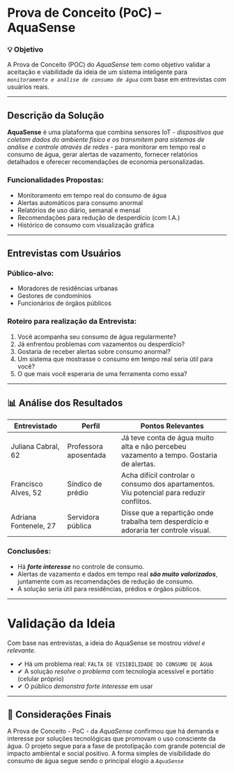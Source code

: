 # Prova de Conceito (PoC) – AquaSense

### 💡 Objetivo

A Prova de Conceito (POC) do *AquaSense* tem como objetivo validar a aceitação e viabilidade da ideia de um sistema inteligente para *``monitoramento e análise de consumo de água``* com base em entrevistas com usuários reais.

---

## Descrição da Solução

**AquaSense** é uma plataforma que combina sensores IoT - *dispositivos que coletam dados do ambiente físico e os transmitem para sistemas de análise e controle através de redes* - para monitorar em tempo real o consumo de água, gerar alertas de vazamento, fornecer relatórios detalhados e oferecer recomendações de economia personalizadas.

### Funcionalidades Propostas:
- Monitoramento em tempo real do consumo de água
- Alertas automáticos para consumo anormal
- Relatórios de uso diário, semanal e mensal
- Recomendações para redução de desperdício (com I.A.)
- Histórico de consumo com visualização gráfica

---

## Entrevistas com Usuários

### Público-alvo:
- Moradores de residências urbanas
- Gestores de condomínios
- Funcionários de órgãos públicos

### Roteiro  para realização da Entrevista:
1. Você acompanha seu consumo de água regularmente?
2. Já enfrentou problemas com vazamentos ou desperdício?
3. Gostaria de receber alertas sobre consumo anormal?
4. Um sistema que mostrasse o consumo em tempo real seria útil para você?
5. O que mais você esperaria de uma ferramenta como essa?

---

## 📊 Análise dos Resultados

| Entrevistado | Perfil           | Pontos Relevantes                                                                 |
|--------------|------------------|----------------------------------------------------------------------------------|
| Juliana Cabral, 62 | Professora aposentada | Já teve conta de água muito alta e não percebeu vazamento a tempo. Gostaria de alertas. |
| Francisco Alves, 52  | Síndico de prédio| Acha difícil controlar o consumo dos apartamentos. Viu potencial para reduzir conflitos. |
| Adriana Fontenele, 27  | Servidora pública| Disse que a repartição onde trabalha tem desperdício e adoraria ter controle visual. |

### Conclusões:
- Há ***forte interesse*** no controle de consumo.
- Alertas de vazamento e dados em tempo real ***são muito valorizados***, juntamente com as recomendações de redução de consumo.
- A solução seria útil para residências, prédios e órgãos públicos.

---

# Validação da Ideia

Com base nas entrevistas, a ideia do AquaSense se mostrou *viável e relevante*.

- ✔ Há um problema real: ``FALTA DE VISIBILIDADE DO CONSUMO DE ÁGUA``
- ✔ A solução *resolve o problema* com tecnologia acessível e portátio (celular próprio)
- ✔ O público *demonstra forte interesse* em usar

---

## 📌 Considerações Finais

A Prova de Conceito - PoC - da *AquaSense* confirmou que há demanda e interesse por soluções tecnológicas que promovam o uso consciente da água. O projeto segue para a fase de prototipação com grande potencial de impacto ambiental e social positivo. A forma simples de visibilidade do consumo de água segue sendo o principal elogio a *`AquaSense`*